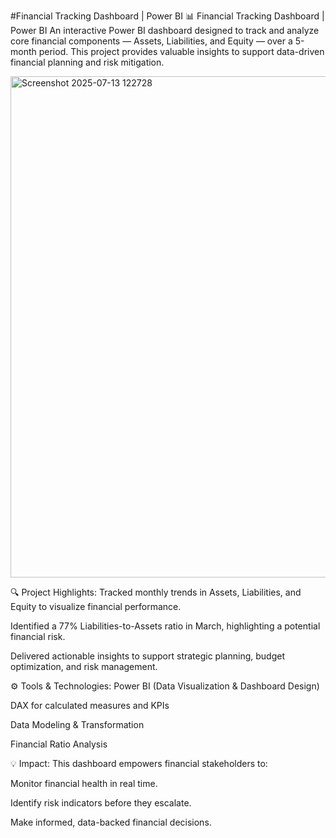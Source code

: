 #Financial Tracking Dashboard | Power BI
📊 Financial Tracking Dashboard | Power BI
An interactive Power BI dashboard designed to track and analyze core financial components — Assets, Liabilities, and Equity — over a 5-month period. This project provides valuable insights to support data-driven financial planning and risk mitigation.

<img width="1436" height="802" alt="Screenshot 2025-07-13 122728" src="https://github.com/user-attachments/assets/0168e17f-0029-4f50-aba7-6483914d0608" />

🔍 Project Highlights:
Tracked monthly trends in Assets, Liabilities, and Equity to visualize financial performance.

Identified a 77% Liabilities-to-Assets ratio in March, highlighting a potential financial risk.

Delivered actionable insights to support strategic planning, budget optimization, and risk management.

⚙️ Tools & Technologies:
Power BI (Data Visualization & Dashboard Design)

DAX for calculated measures and KPIs

Data Modeling & Transformation

Financial Ratio Analysis

💡 Impact:
This dashboard empowers financial stakeholders to:

Monitor financial health in real time.

Identify risk indicators before they escalate.

Make informed, data-backed financial decisions.
